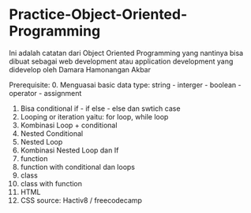 # Practice-Object-Oriented-Programming
Ini adalah catatan dari Object Oriented Programming yang nantinya bisa dibuat sebagai web development atau application development yang didevelop oleh Damara Hamonangan Akbar

Prerequisite: 
0. Menguasai basic data type: string - interger - boolean - operator - assignment
1. Bisa conditional if - if else - else dan swtich case
2. Looping or iteration yaitu: for loop, while loop
3. Kombinasi Loop + conditional
4. Nested Conditional
5. Nested Loop
6. Kombinasi Nested Loop dan If
7. function
8. function with conditional dan loops
9. class
10. class with function
11. HTML
12. CSS
source: Hactiv8 / freecodecamp
